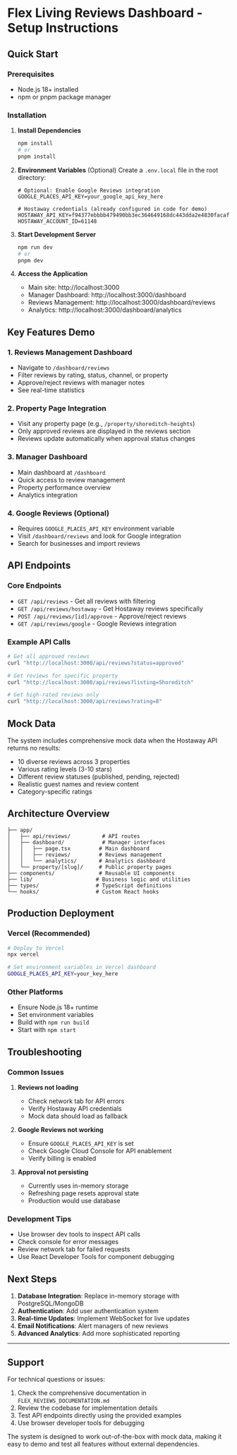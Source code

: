 # Flex Living Reviews Dashboard - Setup Instructions

## Quick Start

### Prerequisites

-   Node.js 18+ installed
-   npm or pnpm package manager

### Installation

1. **Install Dependencies**

    ```bash
    npm install
    # or
    pnpm install
    ```

2. **Environment Variables** (Optional)
   Create a `.env.local` file in the root directory:

    ```env
    # Optional: Enable Google Reviews integration
    GOOGLE_PLACES_API_KEY=your_google_api_key_here

    # Hostaway credentials (already configured in code for demo)
    HOSTAWAY_API_KEY=f94377ebbbb479490bb3ec364649168dc443dda2e4830facaf5de2e74ccc9152
    HOSTAWAY_ACCOUNT_ID=61148
    ```

3. **Start Development Server**

    ```bash
    npm run dev
    # or
    pnpm dev
    ```

4. **Access the Application**
    - Main site: http://localhost:3000
    - Manager Dashboard: http://localhost:3000/dashboard
    - Reviews Management: http://localhost:3000/dashboard/reviews
    - Analytics: http://localhost:3000/dashboard/analytics

## Key Features Demo

### 1. Reviews Management Dashboard

-   Navigate to `/dashboard/reviews`
-   Filter reviews by rating, status, channel, or property
-   Approve/reject reviews with manager notes
-   See real-time statistics

### 2. Property Page Integration

-   Visit any property page (e.g., `/property/shoreditch-heights`)
-   Only approved reviews are displayed in the reviews section
-   Reviews update automatically when approval status changes

### 3. Manager Dashboard

-   Main dashboard at `/dashboard`
-   Quick access to review management
-   Property performance overview
-   Analytics integration

### 4. Google Reviews (Optional)

-   Requires `GOOGLE_PLACES_API_KEY` environment variable
-   Visit `/dashboard/reviews` and look for Google integration
-   Search for businesses and import reviews

## API Endpoints

### Core Endpoints

-   `GET /api/reviews` - Get all reviews with filtering
-   `GET /api/reviews/hostaway` - Get Hostaway reviews specifically
-   `POST /api/reviews/[id]/approve` - Approve/reject reviews
-   `GET /api/reviews/google` - Google Reviews integration

### Example API Calls

```bash
# Get all approved reviews
curl "http://localhost:3000/api/reviews?status=approved"

# Get reviews for specific property
curl "http://localhost:3000/api/reviews?listing=Shoreditch"

# Get high-rated reviews only
curl "http://localhost:3000/api/reviews?rating=8"
```

## Mock Data

The system includes comprehensive mock data when the Hostaway API returns no results:

-   10 diverse reviews across 3 properties
-   Various rating levels (3-10 stars)
-   Different review statuses (published, pending, rejected)
-   Realistic guest names and review content
-   Category-specific ratings

## Architecture Overview

```
├── app/
│   ├── api/reviews/          # API routes
│   ├── dashboard/            # Manager interfaces
│   │   ├── page.tsx         # Main dashboard
│   │   ├── reviews/         # Reviews management
│   │   └── analytics/       # Analytics dashboard
│   └── property/[slug]/     # Public property pages
├── components/              # Reusable UI components
├── lib/                    # Business logic and utilities
├── types/                  # TypeScript definitions
└── hooks/                  # Custom React hooks
```

## Production Deployment

### Vercel (Recommended)

```bash
# Deploy to Vercel
npx vercel

# Set environment variables in Vercel dashboard
GOOGLE_PLACES_API_KEY=your_key_here
```

### Other Platforms

-   Ensure Node.js 18+ runtime
-   Set environment variables
-   Build with `npm run build`
-   Start with `npm start`

## Troubleshooting

### Common Issues

1. **Reviews not loading**

    - Check network tab for API errors
    - Verify Hostaway API credentials
    - Mock data should load as fallback

2. **Google Reviews not working**

    - Ensure `GOOGLE_PLACES_API_KEY` is set
    - Check Google Cloud Console for API enablement
    - Verify billing is enabled

3. **Approval not persisting**
    - Currently uses in-memory storage
    - Refreshing page resets approval state
    - Production would use database

### Development Tips

-   Use browser dev tools to inspect API calls
-   Check console for error messages
-   Review network tab for failed requests
-   Use React Developer Tools for component debugging

## Next Steps

1. **Database Integration**: Replace in-memory storage with PostgreSQL/MongoDB
2. **Authentication**: Add user authentication system
3. **Real-time Updates**: Implement WebSocket for live updates
4. **Email Notifications**: Alert managers of new reviews
5. **Advanced Analytics**: Add more sophisticated reporting

---

## Support

For technical questions or issues:

1. Check the comprehensive documentation in `FLEX_REVIEWS_DOCUMENTATION.md`
2. Review the codebase for implementation details
3. Test API endpoints directly using the provided examples
4. Use browser developer tools for debugging

The system is designed to work out-of-the-box with mock data, making it easy to demo and test all features without external dependencies.

